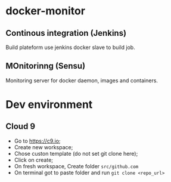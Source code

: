 # docker-monitor
## Continous integration (Jenkins)
Build plateform use jenkins docker slave to build job.

## MOnitorinng (Sensu)
Monitoring server for docker daemon, images and containers.

# Dev environment
## Cloud 9
* Go to https://c9.io;
* Create new workspace;
* Chose custon template (do not set git clone here);
* Click on create;
* On fresh workspace, Create folder `src/github.com`
* On terminal got to paste folder and run `git clone <repo_url>`



